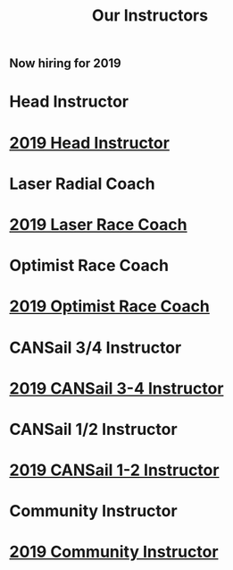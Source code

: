 ﻿---
layout: page
title: Our Instructors
permalink: /our-instructors/
---

## Now hiring for 2019

# Head Instructor

<h1><a href="/assets/job-postings/2019-EYC-Head-Coach.pdf">2019 Head Instructor</a></h1>

# Laser Radial Coach
<h1><a href="/assets/job-postings/2019-EYC-Laser-Race-Coach.pdf">2019 Laser Race Coach</a></h1>

# Optimist Race Coach
<h1><a href="/assets/job-postings/2018-EYC-Optimist-Race-Coach.pdf">2019 Optimist Race Coach</a></h1>

# CANSail 3/4 Instructor
<h1><a href="/assets/job-postings/2019-EYC-CANSail-3-4-Instructor.pdf">2019 CANSail 3-4 Instructor</a></h1>

# CANSail 1/2 Instructor
<h1><a href="/assets/job-postings/2019-EYC-CANSail-1-2-Instructor.pdf">2019 CANSail 1-2 Instructor</a></h1>

# Community Instructor
<h1><a href="/assets/job-postings/2019-EYC-Community-Instructor.pdf">2019 Community Instructor</a></h1>

